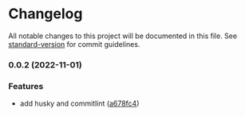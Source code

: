 # Changelog

All notable changes to this project will be documented in this file. See [standard-version](https://github.com/conventional-changelog/standard-version) for commit guidelines.

### 0.0.2 (2022-11-01)


### Features

* add husky and commitlint ([a678fc4](https://github.com/cxmiller21/python-poetry-example/commit/a678fc461927fb4e90d09c0b1523e2f16bf99374))

